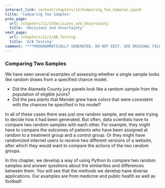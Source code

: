 ```yaml
---
interact_link: content/chapters/12/Comparing_Two_Samples.ipynb
title: 'Comparing Two Samples'
prev_page:
  url: /chapters/11/3/Decisions_and_Uncertainty
  title: 'Decisions and Uncertainty'
next_page:
  url: /chapters/12/1/AB_Testing
  title: 'A/B Testing'
comment: "***PROGRAMMATICALLY GENERATED, DO NOT EDIT. SEE ORIGINAL FILES IN /content***"
---
```


### Comparing Two Samples
We have seen several examples of assessing whether a single sample looks like random draws from a specified chance model. 
- Did the Alameda County jury panels look like a random sample from the population of eligible jurors?
- Did the pea plants that Mendel grew have colors that were consistent with the chances he specified in his model?

In all of these cases there was just one random sample, and we were trying to decide how it had been generated. But often, data scientists have to compare two random samples with each other. For example, they might have to compare the outcomes of patients who have been assigned at random to a treatment group and a control group. Or they might have randomized internet users to receive two different versions of a website, after which they would want to compare the actions of the two random groups.

In this chapter, we develop a way of using Python to compare two random samples and answer questions about the similarities and differences between them. You will see that the methods we develop have diverse applications. Our examples are from medicine and public health as well as football!

